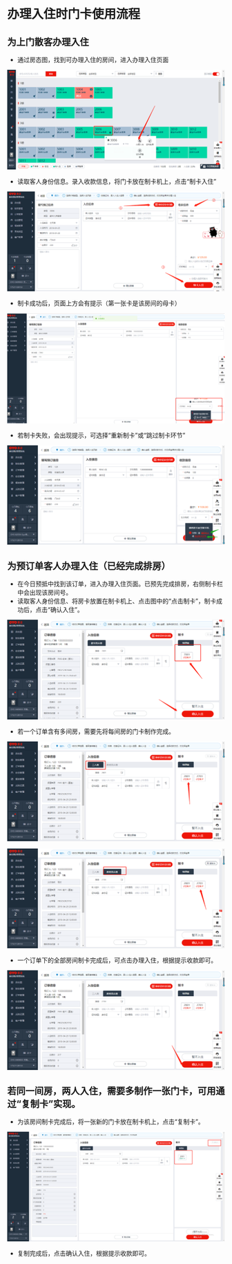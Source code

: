 # 办理入住时门卡使用流程

## 为上门散客办理入住

* 通过房态图，找到可办理入住的房间，进入办理入住页面

![](../../.gitbook/assets/image%20%28559%29.png)

* 读取客人身份信息。录入收款信息，将门卡放在制卡机上，点击“制卡入住”

![](../../.gitbook/assets/image%20%28790%29.png)

* 制卡成功后，页面上方会有提示（第一张卡是该房间的母卡）

![](../../.gitbook/assets/image%20%28399%29.png)

* 若制卡失败，会出现提示，可选择“重新制卡”或“跳过制卡环节”

![](../../.gitbook/assets/image%20%28113%29.png)

## 为预订单客人办理入住（已经完成排房）

* 在今日预抵中找到该订单，进入办理入住页面。已预先完成排房，右侧制卡栏中会出现该房间号。
* 读取客人身份信息、将房卡放置在制卡机上、点击图中的“点击制卡”，制卡成功后，点击“确认入住”。

![](../../.gitbook/assets/image%20%28583%29.png)

* 若一个订单含有多间房，需要先将每间房的门卡制作完成。

![](../../.gitbook/assets/image%20%28138%29.png)

![](../../.gitbook/assets/image%20%28736%29.png)

* 一个订单下的全部房间制卡完成后，可点击办理入住，根据提示收款即可。

![](../../.gitbook/assets/image%20%28390%29.png)

## 若同一间房，两人入住，需要多制作一张门卡，可用通过“复制卡”实现。

* 为该房间制卡完成后，将一张新的门卡放在制卡机上，点击“复制卡”。

![](../../.gitbook/assets/image%20%28474%29.png)

* 复制完成后，点击确认入住，根据提示收款即可。

